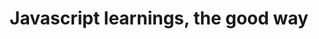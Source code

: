 ---
title:  Javascript learnings, the good way
layout: javascript.hbs
permalink: 'javascript'
excerpt: Javascript ist eine Programmiersprache, mit der die Interaktion von Nutzer auf Websites ausgewertet und Inhalte verändert werden können.
---